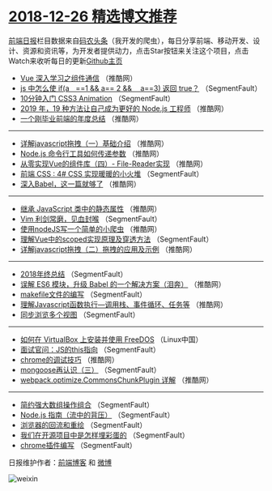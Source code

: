 # [2018-12-26 精选博文推荐](http://hao.caibaojian.com/date/2018/12/26)

[前端日报](http://caibaojian.com/c/news)栏目数据来自[码农头条](http://hao.caibaojian.com/)（我开发的爬虫），每日分享前端、移动开发、设计、资源和资讯等，为开发者提供动力，点击Star按钮来关注这个项目，点击Watch来收听每日的更新[Github主页](https://github.com/kujian/frontendDaily)
* [Vue 深入学习之组件通信](http://hao.caibaojian.com/95846.html) （推酷网）
* [js 中怎么使 if(aﾠ==1 &amp;&amp; a== 2 &amp;&amp; ﾠa==3) 返回 true？](http://hao.caibaojian.com/95795.html) （SegmentFault）
* [10分钟入门 CSS3 Animation](http://hao.caibaojian.com/95794.html) （SegmentFault）
* [2019 年，19 种方法让自己成为更好的 Node.js 工程师](http://hao.caibaojian.com/95805.html) （推酷网）
* [一个刚毕业前端的年度总结](http://hao.caibaojian.com/95806.html) （推酷网）

***
* [详解javascript拖拽（一）基础介绍](http://hao.caibaojian.com/95808.html) （推酷网）
* [Node.js 命令行工具如何传递参数](http://hao.caibaojian.com/95809.html) （推酷网）
* [从零实现Vue的组件库（四）- File-Reader实现](http://hao.caibaojian.com/95799.html) （推酷网）
* [前端 CSS : 4# CSS 实现暖暖的小火堆](http://hao.caibaojian.com/95790.html) （SegmentFault）
* [深入Babel，这一篇就够了](http://hao.caibaojian.com/95801.html) （推酷网）

***
* [继承 JavaScript 类中的静态属性](http://hao.caibaojian.com/95803.html) （推酷网）
* [Vim 利剑常磨，见血封喉](http://hao.caibaojian.com/95793.html) （SegmentFault）
* [使用nodeJS写一个简单的小爬虫](http://hao.caibaojian.com/95804.html) （推酷网）
* [理解Vue中的scoped实现原理及穿透方法](http://hao.caibaojian.com/95796.html) （SegmentFault）
* [详解javascript拖拽（二）拖拽的应用及示例](http://hao.caibaojian.com/95807.html) （推酷网）

***
* [2018年终总结](http://hao.caibaojian.com/95786.html) （SegmentFault）
* [误解 ES6 模块，升级 Babel 的一个解决方案（泪奔）](http://hao.caibaojian.com/95797.html) （推酷网）
* [makefile文件的编写](http://hao.caibaojian.com/95787.html) （SegmentFault）
* [理解Javascript函数执行—调用栈、事件循环、任务等](http://hao.caibaojian.com/95798.html) （推酷网）
* [同步浏览多个视图](http://hao.caibaojian.com/95788.html) （SegmentFault）

***
* [如何在 VirtualBox 上安装并使用 FreeDOS](http://hao.caibaojian.com/95828.html) （Linux中国）
* [面试官问：JS的this指向](http://hao.caibaojian.com/95789.html) （SegmentFault）
* [chrome的调试技巧](http://hao.caibaojian.com/95800.html) （推酷网）
* [mongoose再认识（三）](http://hao.caibaojian.com/95791.html) （SegmentFault）
* [webpack.optimize.CommonsChunkPlugin 详解](http://hao.caibaojian.com/95802.html) （推酷网）

***
* [简约强大数组操作组合](http://hao.caibaojian.com/95781.html) （SegmentFault）
* [Node.js 指南（流中的背压）](http://hao.caibaojian.com/95792.html) （SegmentFault）
* [浏览器的回流和重绘](http://hao.caibaojian.com/95782.html) （SegmentFault）
* [我们在开源项目中是怎样埋彩蛋的](http://hao.caibaojian.com/95783.html) （SegmentFault）
* [chrome插件编写](http://hao.caibaojian.com/95784.html) （SegmentFault）

日报维护作者：[前端博客](http://caibaojian.com/) 和 [微博](http://caibaojian.com/go/weibo)

![weixin](https://user-images.githubusercontent.com/3055447/38468989-651132ac-3b80-11e8-8e6b-15122322a9d7.png)